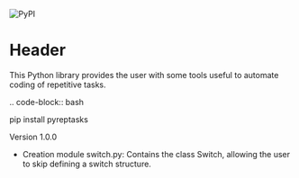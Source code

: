 ![PyPI](https://img.shields.io/pypi/v/pyreptasks)

Header
======

This Python library provides the user with some tools useful to automate coding of repetitive tasks.

.. code-block:: bash

pip install pyreptasks

Version 1.0.0

- Creation module switch.py: Contains the class Switch, allowing the user to skip defining a switch structure.